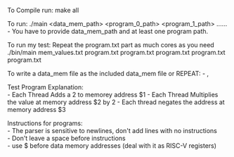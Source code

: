 To Compile run:
    make all

To run:
    ./main <data_mem_path> <program_0_path> <program_1_path> ...... 
    - You have to provide data_mem_path and at least one program path.

To run my test:
    Repeat the program.txt part as much cores as you need
    ./bin/main mem_values.txt program.txt program.txt program.txt program.txt program.txt   

To write a data_mem file as the included data_mem file or REPEAT:
    - <memory address index> , <memory address value>
     

Test Program Explanation: <br/>
    - Each Thread Adds a 2 to memorey address $1
    - Each Thread Multiplies the value at memory address $2 by 2
    - Each thread negates the address at memory address $3

Instructions for programs: <br/>
    - The parser is sensitive to newlines, don't add lines with no instructions <br/>
    - Don't leave a space before instructions <br/>
    - use $ before data memory addresses (deal with it as RISC-V registers) <br/>
